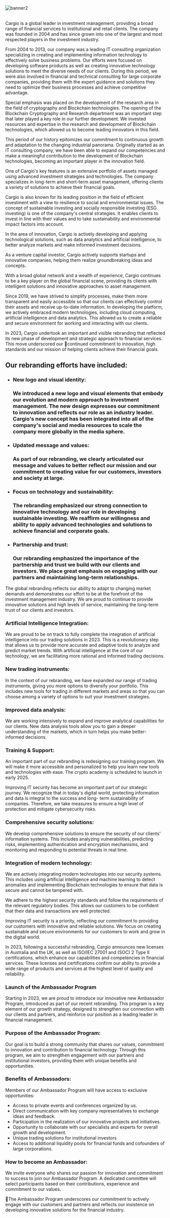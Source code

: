 <div>
<div><img src="https://github.com/cargiocom/cargiocom/blob/629e9320c972df1d0ffe0379d5e7dc36ce8ce93d/img/banner2.jpg" alt="banner2"/></div>
<br>
<p>Cargio is a global leader in investment management, providing a broad range of financial services to institutional and retail clients. The company was founded in 2004 and has since grown into one of the largest and most respected players in the investment industry.</p>

<p>From 2004 to 2013, our company was a leading IT consulting organization specializing in creating and implementing information technology to effectively solve business problems. Our efforts were focused on developing software products as well as creating innovative technology solutions to meet the diverse needs of our clients.
During this period, we were also involved in financial and technical consulting for large corporate companies, providing them with the expert guidance and solutions they need to optimize their business processes and achieve competitive advantage.</p>

<p>Special emphasis was placed on the development of the research area in the field of cryptography and Blockchain technologies. The opening of the Blockchain Cryptography and Research department was an important step that later played a key role in our further development. We invested resources and expertise in the research and development of Blockchain technologies, which allowed us to become leading innovators in this field.</p>

<p>This period of our history epitomizes our commitment to continuous growth and adaptation to the changing industrial panorama. Originally started as an IT consulting company, we have been able to expand our competencies and make a meaningful contribution to the development of Blockchain technologies, becoming an important player in the innovation field.</p>

<p>One of Cargio's key features is an extensive portfolio of assets managed using advanced investment strategies and technologies. The company specializes in long-term and short-term asset management, offering clients a variety of solutions to achieve their financial goals.</p>

<p>Cargio is also known for its leading position in the field of efficient investment with a view to resilience to social and environmental issues. The concept of sustainable investing and socially responsible investing (ESG investing) is one of the company's central strategies. It enables clients to invest in line with their values and to take sustainability and environmental impact factors into account.</p>

<p>In the area of innovation, Cargio is actively developing and applying technological solutions, such as data analytics and artificial intelligence, to better analyze markets and make informed investment decisions.</p>

<p>As a venture capital investor, Cargio actively supports startups and innovative companies, helping them realize groundbreaking ideas and concepts.</p>

<p>With a broad global network and a wealth of experience, Cargio continues to be a key player on the global financial scene, providing its clients with intelligent solutions and innovative approaches to asset management.</p>

<p>Since 2019, we have strived to simplify processes, make them more transparent and easily accessible so that our clients can effectively control their assets and receive up-to-date information.
In developing the platform, we actively embraced modern technologies, including cloud computing, artificial intelligence and data analytics. This allowed us to create a reliable and secure environment for working and interacting with our clients.</p>

<p>In 2023, Cargio undertook an important and visible rebranding that reflected its new phase of development and strategic approach to financial services. This move underscored our
continued commitment to innovation, high standards and our mission of helping clients achieve their financial goals.</p>
<h2>Our rebranding efforts have included:</h2>
<ul>
  <li><h3>New logo and visual identity:<h3> We introduced a new logo and visual elements that embody our evolution and modern approach to investment management. The new design expresses our commitment to innovation and reflects our role as an industry leader. Cargio's new concept has been integrated into all of the company's social and media resources to scale the company more globally in the media sphere.</li>
    <li><h3>Updated message and values:<h3> As part of our rebranding, we clearly articulated our message and values to better reflect our mission and our commitment to creating value for our customers, investors and society at large.</li>
      <li><h3>Focus on technology and sustainability:<h3> The rebranding emphasized our strong connection to innovative technology and our role in developing sustainable investing. We reaffirm our willingness and ability to apply advanced technologies and solutions to achieve financial and corporate goals.</li>
        <li><h3>Partnership and trust:<h3> Our rebranding emphasized the importance of the partnership and trust we build with our clients and investors. We place great emphasis on engaging with our partners and maintaining long-term relationships.</li>
</ul>

<p>The global rebranding reflects our ability to adapt to changing market demands and demonstrates our effort to be at the forefront of the investment management industry. We are proud to continue to provide innovative solutions and high levels of service, maintaining the long-term trust of our clients and investors.</p>
<h3>Artificial Intelligence Integration:</h3>
<p>We are proud to be on track to fully complete the integration of artificial intelligence into our trading solutions in 2023. This is a revolutionary step that allows us to provide more accurate and adaptive tools to analyze and predict market trends. With artificial intelligence at the core of our technology, we are facilitating more rational and informed trading decisions.</p>
<h3>New trading instruments:</h3>
<p>In the context of our rebranding, we have expanded our range of trading instruments, giving you more options to diversify your portfolio. This includes new tools for trading in different markets and areas so that you can choose among a variety of options to suit your investment strategies.</p>
<h3>Improved data analysis:</h3>
<p>We are working intensively to expand and improve analytical capabilities for our clients. New data analysis tools allow you to gain a deeper understanding of the markets, which in turn helps you make better-informed decisions.</p>
<h3>Training & Support:</h3>
<p>An important part of our rebranding is redesigning our training program. We will make it more accessible and personalized to help you learn new tools and technologies with ease. The crypto academy is scheduled to launch in early 2025.</p>

<p>Improving IT security has become an important part of our strategic journey. We recognize that in today's digital world, protecting information and data is integral to the success and long- term sustainability of companies. Therefore, we take measures to ensure a high level of protection and mitigate cybersecurity risks.</p>
<h3>Comprehensive security solutions:</h3>
<p>We develop comprehensive solutions to ensure the security of our clients' information systems. This includes analyzing vulnerabilities, predicting risks, implementing authentication and encryption mechanisms, and monitoring and responding to potential threats in real time.</p>
<h3>Integration of modern technology:</h3>
<p>We are actively integrating modern technologies into our security systems. This includes using artificial intelligence and machine learning to detect anomalies and implementing Blockchain technologies to ensure that data is secure and cannot be tampered with.</p>

<p>We adhere to the highest security standards and follow the requirements of the relevant regulatory bodies. This allows our customers to be confident that their data and transactions are well protected.</p>

<p>Improving IT security is a priority, reflecting our commitment to providing our customers with innovative and reliable solutions. We focus on creating sustainable and secure environments for our customers to work and grow in the digital world.</p>

<p>In 2023, following a successful rebranding, Cargio announces new licenses in Australia and the UK, as well as ISO/IEC 27001 and (SOC) 2 Type II certifications, which enhance our capabilities and competencies in financial services. These licenses and certifications confirm our ability to provide a wide range of products and services at the highest level of quality and reliability.</p>
<h3>Launch of the Ambassador Program</h3>

<p>Starting in 2023, we are proud to introduce our innovative new Ambassador Program, introduced as part of our recent rebranding. This program is a key element of our growth strategy, designed to strengthen our connection with our clients and partners, and reinforce our position as a leading leader in financial management.</p>
<h3>Purpose of the Ambassador Program:</h3>
<p>Our goal is to build a strong community that shares our values, commitment to innovation and contribution to financial technology. Through this program, we aim to strengthen engagement with our partners and institutional investors, providing them with unique benefits and opportunities.</p>
<h3>Benefits of Ambassadors:</h3>
<p>Members of our Ambassador Program will have access to exclusive opportunities:</p>
<ul>
  <li>Access to private events and conferences organized by us.</li>
  <li>Direct communication with key company representatives to exchange ideas and feedback.</li>
  <li>Participation in the realization of our innovative projects and initiatives.</li>
  <li>Opportunity to collaborate with our specialists and experts for overall growth and development.</li>
  <li>Unique trading solutions for institutional investors</li>
  <li>Access to additional liquidity pools for financial funds and cofounders of large corporations.</li>
</ul>
<h3>How to become an Ambassador:</h3>
<p>We invite everyone who shares our passion for innovation and commitment to success to join our Ambassador Program. A dedicated committee will select participants based on their contributions, experience and commitment to our values.</p>
<p>The Ambassador Program underscores our commitment to actively engage with our customers and partners and reflects our insistence on developing innovative solutions for the financial industry.</p>
